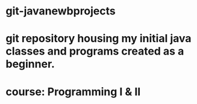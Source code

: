 # git-javanewbprojects

# git repository housing my initial java classes and programs created as a beginner. 
# course: Programming I & II

